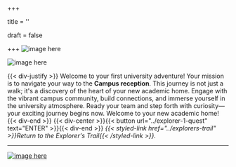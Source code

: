 +++

title = ''

draft = false

+++
![image here](../images/explorer-1.png#center)

![image here](../images/trail-1.png#center)

{{< div-justify >}}
Welcome to your first university adventure! Your mission is to navigate your way to the **Campus reception**. This journey is not just a walk; it's a discovery of the heart of your new academic home. Engage with the vibrant campus community, build connections, and immerse yourself in the university atmosphere. Ready your team and step forth with curiosity—your exciting journey begins now. Welcome to your new academic home!
{{< div-end >}}
{{< div-center >}}{{< button url="../explorer-1-quest" text="ENTER" >}}{{< div-end >}}
*{{< styled-link href="../explorers-trail" >}}Return to the Explorer's Trail{{< /styled-link >}}.*

___


[![image here](../images/lost-icon.png#center)](../lost)